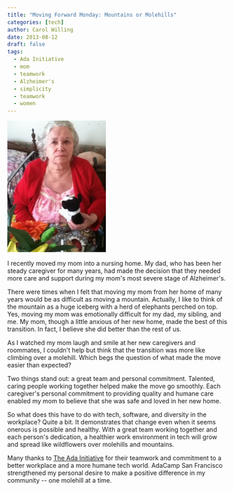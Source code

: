 ```yaml
---
title: "Moving Forward Monday: Mountains or Molehills"
categories: [tech]
author: Carol Willing
date: 2013-08-12
draft: false
tags:
  - Ada Initiative
  - mom
  - teamwork
  - Alzheimer's
  - simplicity
  - teamwork
  - women
---
```


![](../../static/images/2013/08/2013-08-05-13.10.27-225x300.jpg)

I recently moved my mom into a nursing home. My dad, who has been her steady
caregiver for many years, had made the decision that they needed more care and
support during my mom's most severe stage of Alzheimer's.

<!-- more -->

There were times when I felt that moving my mom from her home of many years
would be as difficult as moving a mountain. Actually, I like to think of the
mountain as a huge iceberg with a herd of elephants perched on top. Yes,
moving my mom was emotionally difficult for my dad, my sibling, and me. My
mom, though a little anxious of her new home, made the best of this
transition. In fact, I believe she did better than the rest of us.

As I watched my mom laugh and smile at her new caregivers and roommates, I
couldn't help but think that the transition was more like climbing over a
molehill. Which begs the question of what made the move easier than expected?

Two things stand out: a great team and personal commitment. Talented, caring
people working together helped make the move go smoothly. Each caregiver's
personal commitment to providing quality and humane care enabled my mom to
believe that she was safe and loved in her new home.

So what does this have to do with tech, software, and diversity in the
workplace? Quite a bit. It demonstrates that change even when it seems onerous
is possible and healthy. With a great team working together and each person's
dedication, a healthier work environment in tech will grow and spread like
wildflowers over molehills and mountains.

Many thanks to [The Ada Initiative](http://adainitiative.com) for their teamwork
and commitment to a better workplace and a more humane tech world. AdaCamp San
Francisco strengthened my personal desire to make a positive difference in my
community -- one molehill at a time.

